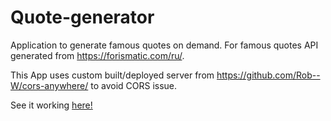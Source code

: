 # Quote-generator
Application to generate famous quotes  on demand.
For famous quotes API generated from https://forismatic.com/ru/.

This App uses custom built/deployed server from https://github.com/Rob--W/cors-anywhere/ to avoid CORS issue.

See it working  <a href src="https://khaliljammazi.github.io/Quote-generator/">here!</a>
